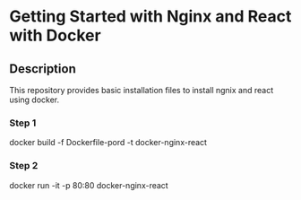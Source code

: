 # Getting Started with Nginx and React with Docker

## Description

This repository provides basic installation files to install ngnix and react using docker.

### Step 1

docker build -f Dockerfile-pord -t docker-nginx-react

### Step 2

docker run -it -p 80:80 docker-nginx-react

